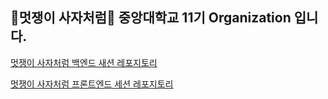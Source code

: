## 🦁멋쟁이 사자처럼🦁 중앙대학교 11기 Organization 입니다.

[멋쟁이 사자처럼 백엔드 새션 레포지토리](https://github.com/LikeLion-at-CAU-11th/BE-SESSION)

[멋쟁이 사자처럼 프론트엔드 세션 레포지토리](https://github.com/LikeLion-at-CAU-11th/FE-SESSION)
